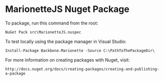MarionetteJS Nuget Package
==========================


To package, run this command from the root:

	NuGet Pack src\MarionetteJS.nuspec

To test locally using the package manager in Visual Studio:

	Install-Package Backbone.Marionette -Source C:\PathToThePackageDir\

For more information on creating packages with Nuget, visit:

	http://docs.nuget.org/docs/creating-packages/creating-and-publishing-a-package